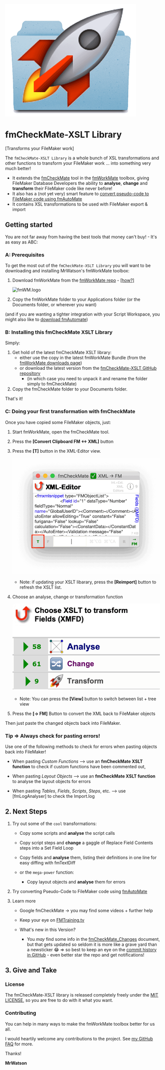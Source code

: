 ![fmCM.logo][]

# fmCheckMate-XSLT Library

[Transforms your FileMaker work]

The `fmCheckMate-XSLT Library` is a whole bunch of XSL transformations and other functions to transform your FileMaker work … into something very much better!

- It extends the [fmCheckMate][] tool in the [fmWorkMate][] toolbox, giving FileMaker Database Developers the ability to **analyse**, **change** and **transform** their FileMaker code like never before!
- It also has a (not yet very) smart feature to [convert pseudo-code to FileMaker code using fmAutoMate](#convert-pseudo-code-to-fileMaker-code-using-fmautomate)
- It contains XSL transformations to be used with FileMaker export & import

## Getting started

You are not far away from having the best tools that money can't buy! -
It's as easy as ABC:

### A: Prerequisites

To get the most out of the `fmCheckMate-XSLT Library` you will want to be downloading and installing MrWatson's fmWorkMate toolbox:

1. Download fmWorkMate from the [fmWorkMate repo][] - [[how?]][MrWs FAQ]

      ![fmWM.logo][]

2. Copy the fmWorkMate folder to your Applications folder (or the Documents folder, or wherever you want)

(and if you are wanting a tighter integration with your Script Workspace, you might also like to [download fmAutomate][fmAutoMate Repo])

### B: Installing this fmCheckMate XSLT Library

Simply:

1. Get hold of the latest fmCheckMate XSLT library:
   - either use the copy in the latest fmWorkMate Bundle (from the [fmWorkMate downloads page][])
   - or download the latest version from the [fmCheckMate-XSLT GitHub repository][]
     - (in which case you need to unpack it and rename the folder simply to fmCheckMate)
2. Copy the fmCheckMate folder to your Documents folder.

That's it!

### C: Doing your first transformation with fmCheckMate

Once you have copied some FileMaker objects, just:

1. Start fmWorkMate, open the fmCheckMate tool.
2. Press the **[Convert Clipboard FM <-> XML]** button
3. Press the **[T]** button in the XML-Editor view.

   ![T Button](docs/fmCheckMate_T_Button_sm.png)

   - Note: if updating your XSLT libarary, press the **[Reimport]** button
     to refresh the XSLT list.
4. Choose an analyse, change or transformation function

   ![Analyse, Change, Transform](docs/fmCheckMate_AnalyseChangeTransform_sm.png)

   -  Note: You can press the **[View]** button to switch between list + tree view
5. Press the **[-> FM]** Button to convert the XML back to FileMaker objects

Then just paste the changed objects back into FileMaker.


### Tip => Always check for pasting errors!

Use one of the following methods to check for errors when pasting objects
back into FileMaker!

- When pasting *Custom Functions*
  --> use an **fmCheckMate XSLT function** to check if custom functions have been commented out,
  
- When pasting *Layout Objects*
  --> use an **fmCheckMate XSLT function** to analyse the layout objects for errors
  
- When pasting *Tables*, *Fields*, *Scripts*, *Steps*, etc.
  --> use [fmLogAnalyser] to check the Import.log


## 2. Next Steps

1. Try out some of the `cool` transformations:

   * Copy some scripts and **analyse** the script calls
   * Copy script steps and **change** a gaggle of Replace Field Contents steps into a Set Field Loop
   * Copy fields and **analyse** them, listing their definitions in one line for easy diffing with fmTextDiff
   * or the `mega-power` function:

     * Copy layout objects and **analyse** them for errors

2. Try converting Pseudo-Code to FileMaker code using [fmAutoMate][]

3. Learn more

   * Google fmCheckMate -> you may find some videos + further help
   * Keep your eye on [FMTraining.tv](https://FMTraining.tv/#LIVE)
   * What's new in this Version?

     * You *may* find some info in the [fmCheckMate_Changes](docs/fmCheckMate_Changes.md) document, but that gets updated so seldom it is more like a grave yard than a newsticker 😂 => so best to keep an eye on the [commit history in GitHub](https://github.com/mrwatson-de/fmCheckMate-XSLT/commits/master) -  even better star the repo and get notifications!

## 3. Give and Take

### License

The fmCheckMate-XSLT library is released completely freely under the [MIT LICENSE](LICENSE.txt), so you are free to do with it what you want.

### Contributing

You can help in many ways to make the fmWorkMate toolbox better for us all.

I would heartily welcome any contributions to the project. See [my GitHub FAQ][MrWs FAQ] for more.

Thanks!

**MrWatson**

[fmAutoMate]: http://www.fmworkmate.com/fmAutoMate
[fmAutoMate Repo]: https://github.com/mrwatson-de/fmAutoMate
[fmWorkMate]: http://www.fmworkmate.com
[fmWorkMate repo]: https://github.com/mrwatson-de/fmWorkMate
[fmWorkMate downloads page]: http://fmworkmate.com/downloads
[fmCheckMate]: http://www.fmworkmate.com/fmcheckmate
[fmCM.logo]: docs/fmCM_XSLT_Folder_sm.png
[fmWM.logo]: https://raw.githubusercontent.com/mrwatson-de/fmWorkMate/master/fmWorkMate_ICON_200x200_sm.png
[fmCheckMate-XSLT GitHub repository]: https://github.com/mrwatson-de/fmCheckMate-XSLT
[MrWs FAQ]: https://github.com/mrwatson-de/mrwatson-de/blob/main/faq.md
